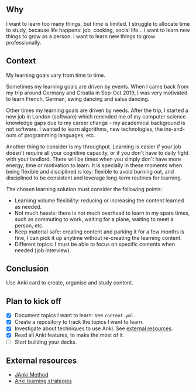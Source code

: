 ## Why

I want to learn too many things, but time is limited.
I struggle to allocate time to study, because life happens: job, cooking, social life...
I want to learn new things to grow as a person.
I want to learn new things to grow professionally.

## Context

My learning goals vary from time to time.

Sometimes my learning goals are driven by events. When I came back from my trip around Germany and Croatia in Sep-Oct 2019, I was very motivated to learn French, German, swing dancing and salsa dancing.

Other times my learning goals are driven by needs. After the trip, I started a new job in London (software) which reminded me of my computer science knowledge gaps due to my career change - my academical background is not software. I wanted to learn algorithms, new technologies, the ins-and-outs of programming languages, etc.

Another thing to consider is my throughput. Learning is easier if your job doesn't require all your cognitive capacity, or if you don't have to daily fight with your landlord. There will be times when you simply don't have more energy, time or motivation to learn. It is specially in these moments when being flexible and disciplined is key: flexible to avoid burning out, and disciplined to be consistent and leverage long-term routines for learning.

The chosen learning solution must consider the following points:

  - Learning volume flexibility: reducing or increasing the content learned as needed.
  - Not much hassle: there is not much overhead to learn in my spare times, such as commuting to work, waiting for a plane, waiting to meet a person, etc.
  - Keep material safe: creating content and parking it for a few months is fine, I can pick it up anytime without re-creating the learning content.
  - Different topics: I must be able to focus on specific contents when needed (job interview).


## Conclusion

Use Anki card to create, organise and study content.

## Plan to kick off

- [x] Document topics I want to learn: see `content.yml`.
- [x] Create a repository to track the topics I want to learn.
- [x] Investigate about techniques to use Anki. See [external resources](#external-resources).
- [x] Read all Anki features, to make the most of it.
- [ ] Start building your decks.

## External resources

- [JAnki Method](https://www.jackkinsella.ie/articles/janki-method)
- [Anki learning strategies](https://senrigan.io/blog/everything-i-know-strategies-tips-and-tricks-for-spaced-repetition-anki/)